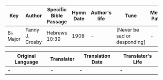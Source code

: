 Key | Author   | Specific Bible Passage     |Hymn Date |Author's life |Tune |Metrical Pattern   |Composer/Source
-- | --------- | ---------------------------|----------|--------------|-----|-------------------|-------------  
B♭ Major |Fanny J. Crosby |Hebrews 10:39 |1908 |- |[Never be sad or desponding] |- |I. Allan Sankey

Original Language | Translater | Translation Date   | Translater's Life  
----------------- | --------- | --------------------|-------------     
\- |- |- |-
